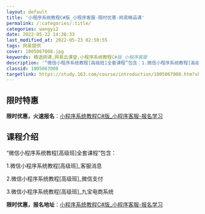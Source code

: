 ```yaml
---
layout: default
title: '小程序系统教程C#版_小程序客服-限时优惠-网易精品课'
permalink: /:categories/:title/
categories: wangyi2
date: 2022-05-22 14:30:33
last_modified_at: 2022-05-23 02:50:55
tags: 网易提供
cover: 1005067008.jpg
keywords: 精选网课,网易云课堂,小程序系统教程C#版_小程序客服
description: '“微信小程序系统教程[高级班]全套课程”包含：1.微信小程序系统教程[高级班]_客服消息2.微信小程序系统教程[高级班]'
classid: 1005067008
targetlink: https://study.163.com/course/introduction/1005067008.htm?share=1&shareId=1025206652&utm_campaign=share&utm_medium=iphoneShare&utm_source=&utm_u=1025206652
---
```


## 限时特惠

**限时优惠，火速报名**：[小程序系统教程C#版_小程序客服-报名学习](https://study.163.com/course/introduction/1005067008.htm?share=1&shareId=1025206652&utm_campaign=share&utm_medium=iphoneShare&utm_source=&utm_u=1025206652)

## 课程介绍

“微信小程序系统教程[高级班]全套课程”包含：

1.微信小程序系统教程[高级班]_客服消息

2.微信小程序系统教程[高级班]_微信支付

3.微信小程序系统教程[高级班]_九宝电商系统

**限时优惠，报名地址**：[小程序系统教程C#版_小程序客服-报名学习](https://study.163.com/course/introduction/1005067008.htm?share=1&shareId=1025206652&utm_campaign=share&utm_medium=iphoneShare&utm_source=&utm_u=1025206652)

